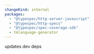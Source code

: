 ```yaml
---
changeKind: internal
packages:
  - "@typespec/http-server-javascript"
  - "@typespec/http-specs"
  - "@typespec/spec-coverage-sdk"
  - tmlanguage-generator
---
```


updates dev deps